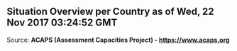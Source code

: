 ## Situation Overview per Country as of Wed, 22 Nov 2017 03:24:52 GMT

Source: **ACAPS (Assessment Capacities Project) - https://www.acaps.org**